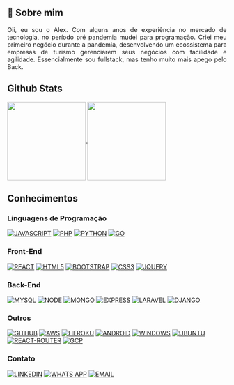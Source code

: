
## 🚀 Sobre mim
<div align="justify">
    Oii, eu sou o Alex. Com alguns anos de experiência no mercado de tecnologia, no período pré pandemia mudei para programação. Criei meu primeiro negócio durante a pandemia, desenvolvendo um ecossistema para empresas de turismo gerenciarem seus negócios com facilidade e agilidade.
    Essencialmente sou fullstack, mas tenho muito mais apego pelo Back.
</div>

## Github Stats
<a href="https://github.com/alexsandron3">
  <img align="center" height="180rem" src="https://github-readme-stats.vercel.app/api?username=alexsandron3&show_icons=true&theme=radical&include_all_commits=true&count_private=true" />
  <img align="center" height="180rem" src="https://github-readme-stats.vercel.app/api/top-langs/?username=alexsandron3&layout=compact&theme=radical" />
</a>

## Conhecimentos

### Linguagens de Programação

[![JAVASCRIPT](https://img.shields.io/badge/JavaScript-F7DF1E?style=for-the-badge&logo=javascript&logoColor=black)]()
[![PHP](https://img.shields.io/badge/PHP-777BB4?style=for-the-badge&logo=php&logoColor=white)]()
[![PYTHON](https://img.shields.io/badge/Python-3776AB?style=for-the-badge&logo=python&logoColor=white)]()
[![GO](https://img.shields.io/badge/Go-00ADD8?style=for-the-badge&logo=go&logoColor=white)]()

### Front-End

[![REACT](https://img.shields.io/badge/React-20232A?style=for-the-badge&logo=react&logoColor=61DAFB)]()
[![HTML5](https://img.shields.io/badge/HTML5-E34F26?style=for-the-badge&logo=html5&logoColor=white)]()
[![BOOTSTRAP](https://img.shields.io/badge/Bootstrap-563D7C?style=for-the-badge&logo=bootstrap&logoColor=white)]()
[![CSS3](https://img.shields.io/badge/CSS3-1572B6?style=for-the-badge&logo=css3&logoColor=white)]()
[![JQUERY](https://img.shields.io/badge/jQuery-0769AD?style=for-the-badge&logo=jquery&logoColor=white)]()


### Back-End

[![MYSQL](https://img.shields.io/badge/MySQL-00000F?style=for-the-badge&logo=mysql&logoColor=white)]()
[![NODE](https://img.shields.io/badge/Node.js-43853D?style=for-the-badge&logo=node.js&logoColor=white)]()
[![MONGO](https://img.shields.io/badge/MongoDB-4EA94B?style=for-the-badge&logo=mongodb&logoColor=white)]()
[![EXPRESS](https://img.shields.io/badge/Express.js-404D59?style=for-the-badge)]()
[![LARAVEL](https://img.shields.io/badge/Laravel-FF2D20?style=for-the-badge&logo=laravel&logoColor=white)]()
[![DJANGO](https://img.shields.io/badge/Django-092E20?style=for-the-badge&logo=django&logoColor=white)]()


### Outros

[![GITHUB](https://img.shields.io/badge/GitHub-100000?style=for-the-badge&logo=github&logoColor=white)]()
[![AWS](https://img.shields.io/badge/Amazon_AWS-232F3E?style=for-the-badge&logo=amazon-aws&logoColor=white)]()
[![HEROKU](https://img.shields.io/badge/Heroku-430098?style=for-the-badge&logo=heroku&logoColor=white)]()
[![ANDROID](https://img.shields.io/badge/Android-3DDC84?style=for-the-badge&logo=android&logoColor=white)]()
[![WINDOWS](https://img.shields.io/badge/Windows-0078D6?style=for-the-badge&logo=windows&logoColor=white)]()
[![UBUNTU](https://img.shields.io/badge/Ubuntu-E95420?style=for-the-badge&logo=ubuntu&logoColor=white)]()
[![REACT-ROUTER](https://img.shields.io/badge/React_Router-CA4245?style=for-the-badge&logo=react-router&logoColor=white)]()
[![GCP](https://img.shields.io/badge/Google_Cloud-4285F4?style=for-the-badge&logo=google-cloud&logoColor=white)]()


### Contato

[![LINKEDIN](https://img.shields.io/badge/LinkedIn-0077B5?style=for-the-badge&logo=linkedin&logoColor=white)](https://www.linkedin.com/in/alexsandron3/)
[![WHATS APP](https://img.shields.io/badge/WhatsApp-25D366?style=for-the-badge&logo=whatsapp&logoColor=white)](https://api.whatsapp.com/send?phone=21976469724)
[![EMAIL](https://img.shields.io/badge/-email-blue)](mailto:alexsandro060299@outlook.com)
